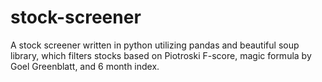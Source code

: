 # stock-screener
A stock screener written in python utilizing pandas and beautiful soup library, which filters stocks based on Piotroski F-score, magic formula by Goel Greenblatt, and 6 month index.
